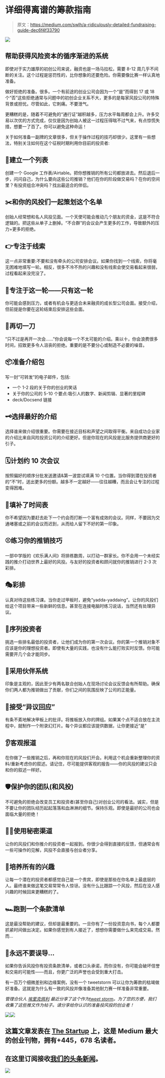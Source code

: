 # 详细得离谱的筹款指南

> 原文：<https://medium.com/swlh/a-ridiculously-detailed-fundraising-guide-dec6f4f33790>

![](img/f5b3b571719a234a6097800f4a02b2ec.png)

## 帮助获得风险资本的循序渐进的系统

即使对于实力雄厚的初创公司来说，融资也是一场马拉松，需要 8-12 周几乎不间断的关注。这个过程是惩罚性的，比你想象的还要危险。你需要像比赛一样认真地准备。

做好拒绝的准备。很多。一个有前途的创业公司会因为一个“是”而得到 17 或 18 个“否”这些拒绝通常与问题中的初创企业关系不大，更多的是每家风投公司的特殊背景或担忧。尽管如此，它刺痛。不要泄气。

更糟糕的是，随着不可避免的“通行证”越积越多，压力水平每周都会上升。许多交易以次优的方式完成，仅仅是因为创始人被这一过程压得喘不过气来，有点惊慌失措，想要一了百了。你可以避免这种命运！

关于如何准备一副牌的文章很多，但关于操作过程的技巧却很少。这里有一些想法，特别关注如何在这个征税时期利用你目前的投资者:

## 📝建立一个列表

创建一个 Google 工作表/Airtable。把你想推销的所有公司都放进去。然后退后一步，问问自己，为什么要向这些公司推销？他们在你的阶段做交易吗？在你的空间里？有投资组合冲突吗？找出最适合的伴侣。

## ✂️和你的风投们一起策划这个名单

创始人经常想和名人风投见面。一个天使可能会推动几个朋友的资金，这是不符合逻辑的。把这些从单子上删掉。“不合群”的会议会产生更多的工作，导致额外的压力+更多的拒绝。

## 👉专注于线索

这一点非常重要:不要和没有牵头的公司安排会议。如果你找到一个线索，你将毫无困难地填写一轮。相反，很多不冷不热的兴趣和没有线索会使交易看起来很弱，过程看起来没完没了。

## 🔬专注于这一轮——只有这一轮

你可能会感到压力，或者有机会与更适合未来融资的成长型公司会面。接受介绍，但前提是你要在这轮结束后安排这些会面。

## 🔪再切一刀

“只不过是再开一次会……”你会说每一个不太可能的介绍。乘以十，你会浪费很多时间，招致更多令人沮丧的拒绝。重要的是不要分心或制造不必要的噪音。

## 📦准备介绍包

写一封“可转发”的电子邮件，包括:

*   一个 1-2 段的关于你的创业的笑话
*   关于你的公司的 5-10 个要点:吸引人的数字、新闻剪辑、显著的里程碑
*   deck/Docsend 链接

## 🗝️选择最好的介绍

选择谁来做介绍很重要。你需要在接近目标和声望之间取得平衡。来自成功企业家的介绍比来自风险投资公司的介绍更好。但是你现在的风投是比服务提供商更好的引子。

## 🗓️计划约 10 次会议

按照偏好的顺序分批发送邀请&第一波尝试填满 10 个位置。当你得到潜在投资者的“不”时，送出更多的份额。越多不一定越好——往往越糟，而且会让专注的过程变得困难。

## 🛴填补了时间表

你不希望因为要赶去赴下一个约会而打断一个富有成效的会议。同样，不要因为交通堵塞或之前的会议而迟到，从而给人留下不好的第一印象。

## ⚾️练习你的推销技巧

一部中学版的《欢乐满人间》将排练数周，以打动一群家长。你不会用一个未经实践的推介打动世界上最好的风投。与友好的投资者和顾问就你的推销进行 2-3 次彩排。

## 🎭彩排

认真对待这些练习课。当你走过甲板时，避免“yadda-yaddaing”。让你的风投们给这个项目带来一些新鲜的信息。甚至在连接电脑时练习说话，当然还有处理异议。

## 🥉序列投资者

挑选一些排名最低的投资者，让他们成为你的第一次会议。你的第一个推销对象不应该是你的理想投资者。即使有大量的实践，也没有什么能打败实时反馈。你可能需要开几个会才能同步。

## 🍻采用伙伴系统

印象是主观的，因此至少有两名联合创始人在现场讨论会议反馈会有所帮助。确保你们两人都为推销做出了贡献，你们之间的氛围反映了公司的正能量。

## 🚫接受“异议回应”

有条不紊地解决甲板上的批评。将推板放入你的牌组。如果某个点不适合放在主流程中，就制作一个附录幻灯片。每个异议都应该提供数据，让你更接近“是”

## 👂客观报道

在你做了一些推销之后，再和你现在的风投们开会。利用这个机会重新整理你的资料/重新考虑你的叙述。请记住，尽可能提供客观的报告——你的风投的建议只会和你的叙述一样好。

## 🛡️保护你的团队(和风投)

不可避免的拒绝会改变员工和投资者(甚至你自己)对创业公司的看法。诚实，但是不要让你的团队经历起起落落和血淋淋的细节。保持乐观。即使是最好的公司也会面临大量的拒绝！

## 🕵️‍♂️使用秘密渠道

让你的风投们和你推介的投资者一起报到。你很少会得到直接的反馈，但通常会有一些可操作的见解，风投不会直接与创业者分享。

## 👶培养所有的兴趣

让每一个潜在的投资者都感觉自己是一个贵宾，即使是那些在你名单上最底层的人。最终谁来做这笔交易常常令人惊讶。没有什么比跟踪一个风投，然后在没人感兴趣的时候回来更糟糕的了。

## 🏎️跑到一个条款清单

这是最没帮助的建议，但却是最重要的。一旦你有了一份投资意向书，每个人都要抓紧时间做出决定。如果你感觉到有人接近了，想想你需要做什么来完成交易。然而…

## 🤥永远不要误导…

如果你告诉风投你有投资条款清单，或者口头承诺，而你没有，你可能会破坏信誉和交易的可能性——而且，你更广泛的声誉也会受到重大打击。

有一百万个细微差别和边缘案例，没有一个 tweetstorm 可以让你为筹款的枯竭做好准备。这就是为什么有一致的风投并像准备其他耐力赛一样准备非常重要。

*管理合伙人* [*埃里克佩利*](https://twitter.com/epaley) *最近分享了这个作为*[*tweet storm*](https://twitter.com/epaley/status/1112839094462267402)*。为了您的方便，我们收集了这些推文作为帖子。请分享给你认识的准备投风投的创业者！*

![](img/9fac7c1883479e6272459189af2828d8.png)[![](img/308a8d84fb9b2fab43d66c117fcc4bb4.png)](https://medium.com/swlh)

## 这篇文章发表在 [The Startup](https://medium.com/swlh) 上，这是 Medium 最大的创业刊物，拥有+445，678 名读者。

## 在这里订阅接收[我们的头条新闻](https://growthsupply.com/the-startup-newsletter/)。

[![](img/b0164736ea17a63403e660de5dedf91a.png)](https://medium.com/swlh)